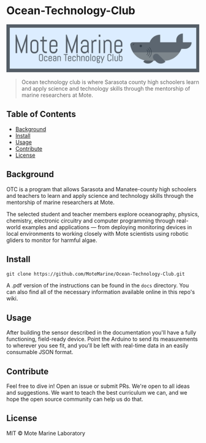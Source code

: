 # Ocean-Technology-Club

![banner](./docs/images/MoteOT.png)

> Ocean technology club is where Sarasota county high schoolers learn and apply science and technology skills through the mentorship of marine researchers at Mote.

## Table of Contents

- [Background](#background)
- [Install](#install)
- [Usage](#usage)
- [Contribute](#contribute)
- [License](#license)

## Background
OTC is a program that allows Sarasota and Manatee-county high schoolers
and teachers to learn and apply science and technology skills through the
mentorship of marine researchers at Mote.

The selected student and teacher members explore oceanography, physics,
chemistry, electronic circuitry and computer programming through real-world
examples and applications — from deploying monitoring devices in local
environments to working closely with Mote scientists using robotic gliders to
monitor for harmful algae.

## Install

```
git clone https://github.com/MoteMarine/Ocean-Technology-Club.git
```

A .pdf version of the instructions can be found in the `docs` directory. 
You can also find all of the necessary information available online in this repo's wiki.

## Usage

After building the sensor described in the documentation you'll have a fully functioning,
field-ready device. Point the Arduino to send its measurements to wherever you see fit, and
you'll be left with real-time data in an easily consumable JSON format.

## Contribute

Feel free to dive in! Open an issue or submit PRs.
We're open to all ideas and suggestions. We want to teach the best curriculum we can,
and we hope the open source community can help us do that.

## License

MIT © Mote Marine Laboratory
